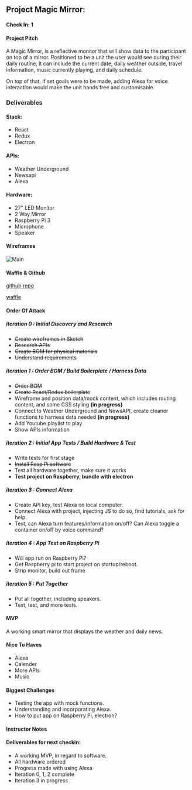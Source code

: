 ## Project Magic Mirror:  

#### Check In: 1  

#### Project Pitch
A Magic Mirror, is a reflective monitor that will show data to the participant on top of a mirror. Positioned to be a unit the user would see during their daily routine, it can include the current date, daily weather outside, travel information, music currently playing, and daily schedule.

On top of that, if set goals were to be made, adding Alexa for voice interaction would make the unit hands free and customisable.

### Deliverables  

#### Stack:
- React
- Redux
- Electron

#### APIs:
- Weather Underground
- Newsapi
- Alexa

#### Hardware:
- 27" LED Monitor
- 2 Way Mirror
- Raspberry Pi 3
- Microphone
- Speaker

#### Wireframes

![Main](https://www.dropbox.com/s/s1ob3b07ej1n2vf/magic_mirror_mock.png?dl=1)

#### Waffle & Github
[github repo](https://github.com/EvanSays/magic-mirror)

[waffle](https://waffle.io/EvanSays/magic-mirror)

#### Order Of Attack

##### iteration 0 : Initial Discovery and Research
- ~~Create wireframes in Sketch~~
- ~~Research APIs~~
- ~~Create BOM for physical materials~~
- ~~Understand requirements~~

##### iteration 1 : Order BOM / Build Boilerplate / Harness Data
- ~~Order BOM~~
- ~~Create React/Redux boilerplate~~
- Wireframe and position data/mock content, which includes routing content, and some CSS styling **(in progress)**
- Connect to Weather Underground and NewsAPI, create cleaner functions to harness data needed **(in progress)**
- Add Youtube playlist to play
- Show APIs information

##### iteration 2 : Initial App Tests / Build Hardware & Test
- Write tests for first stage
- ~~Install Rasp Pi software~~
- Test all hardware together, make sure it works
- **Test project on Raspberry, bundle with electron**

##### iteration 3 : Connect Alexa
- Create API key, test Alexa on local computer.
- Connect Alexa with project, injecting JS to do so, find tutorials, ask for help.
- Test, can Alexa turn features/information on/off? Can Alexa toggle a container on/off by voice command?

##### iteration 4 : App Test on Raspberry Pi
- Will app run on Raspberry Pi?
- Get Raspberry pi to start project on startup/reboot.
- Strip monitor, build out frame

##### iteration 5 : Put Together
- Put all together, including speakers.
- Test, test, and more tests.

#### MVP

A working smart mirror that displays the weather and daily news.

#### Nice To Haves   
- Alexa
- Calender
- More APIs
- Music

#### Biggest Challenges
- Testing the app with mock functions.
- Understanding and incorporating Alexa.  
- How to put app on Raspberry Pi, electron?

#### Instructor Notes

#### Deliverables for next checkin:
- A working MVP, in regard to software.
- All hardware ordered
- Progress made with using Alexa
- Iteration 0, 1, 2 complete
- Iteration 3 in progress

